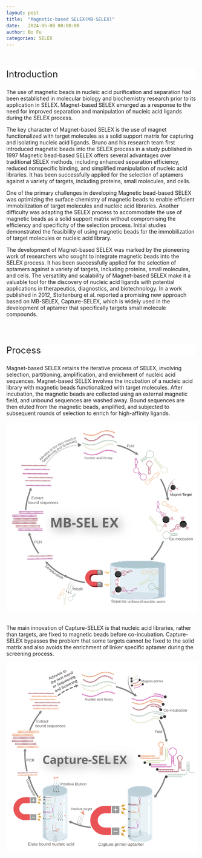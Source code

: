 ```yaml
---
layout: post
title:  "Magnetic-based SELEX(MB-SELEX)"
date:   2024-05-08 00:00:00
author: Bo Fu
categories: SELEX
---
```

<html>
<head>
  <style>
    /* 按钮容器样式 */
    .button-container {
      display: flex;
      justify-content: left;
      align-items: center;
      height: 50px;
    }
    /* 按钮样式 */
    .button {
      display: block;
      padding: 10px;
      font-size:24px;
      margin-right: 10px;
      text-align: center;
      background-color: #ffffff;
      color: #520049;
      text-decoration: none;
      border: 1px solid #520049;
      border-radius: 5px;
    }
    /* 鼠标悬停样式 */
    .button:hover {
      background-color: #c9c5c5;
      cursor: pointer;
    }
  </style>
</head>
</html>

<html lang="zh-cn">
<head>
<meta charset="utf-8"> 
<style>
  .header_box {
    display: block;
    font-size: 24px;
    background-color: #ffffff;
    text-decoration: none;
    border-radius: 1px;
    width: 500px;
    border-width: 1px 1px 2px 1px;
    border-color: #ffffff #ffffff #ffffff #ffffff;
}
.blowheader_box{
    display: block;
      padding: 6px;
      font-size:20px;
      margin-right: 10px;
      text-align: center;
      background-color: #efefef;
      color: #000000;
      text-decoration: none;
      border: 1px solid #ffffff;
      border-radius: 1px;
      width:170px;
	    height:40px;
  }
  .box_style{
    background: #ffffff;
  }
  blockquote {
  margin: 0 0 0px;
  }
</style>
</head>
<p><br/></p>


<p class="header_box">Introduction</p>
<p>The use of magnetic beads in nucleic acid purification and separation had been established in molecular biology and biochemistry research prior to its application in SELEX. Magnet-based SELEX emerged as a response to the need for improved separation and manipulation of nucleic acid ligands during the SELEX process.</p>
<p>The key character of Magnet-based SELEX is the use of magnet functionalized with target molecules as a solid support matrix for capturing and isolating nucleic acid ligands. Bruno and his research team first introduced magnetic beads into the SELEX process in a study published in 1997 Magnetic bead-based SELEX offers several advantages over traditional SELEX methods, including enhanced separation efficiency, reduced nonspecific binding, and simplified manipulation of nucleic acid libraries. It has been successfully applied for the selection of aptamers against a variety of targets, including proteins, small molecules, and cells.</p>
<p>One of the primary challenges in developing Magnetic bead-based SELEX was optimizing the surface chemistry of magnetic beads to enable efficient immobilization of target molecules and nucleic acid libraries. Another difficulty was adapting the SELEX process to accommodate the use of magnetic beads as a solid support matrix without compromising the efficiency and specificity of the selection process. Initial studies demonstrated the feasibility of using magnetic beads for the immobilization of target molecules or nucleic acid library.</p>
<p>The development of Magnet-based SELEX was marked by the pioneering work of researchers who sought to integrate magnetic beads into the SELEX process. It has been successfully applied for the selection of aptamers against a variety of targets, including proteins, small molecules, and cells. The versatility and scalability of Magnet-based SELEX make it a valuable tool for the discovery of nucleic acid ligands with potential applications in therapeutics, diagnostics, and biotechnology. In a work published in 2012, Stoltenburg et al. reported a promising new approach based on MB-SELEX, Capture-SELEX, which is widely used in the development of aptamer that specifically targets small molecule compounds.</p>
<br>
<br>


<p class="header_box">Process</p>         
<p>Magnet-based SELEX retains the iterative process of SELEX, involving selection, partitioning, amplification, and enrichment of nucleic acid sequences. Magnet-based SELEX involves the incubation of a nucleic acid library with magnetic beads functionalized with target molecules. After incubation, the magnetic beads are collected using an external magnetic field, and unbound sequences are washed away. Bound sequences are then eluted from the magnetic beads, amplified, and subjected to subsequent rounds of selection to enrich for high-affinity ligands.</p>
<img src="/images/SELEX/MB-SELEX.svg" alt="drawing" style="width:800px;display:block;margin:0 auto;border-radius:0;" class="img-responsive">
<div style="display: flex; justify-content: center;"></div>
<br>
<p>The main innovation of Capture-SELEX is that nucleic acid libraries, rather than targets, are fixed to magnetic beads before co-incubation. Capture-SELEX bypasses the problem that some targets cannot be fixed to the solid matrix and also avoids the enrichment of linker specific aptamer during the screening process.</p>
<img src="/images/SELEX/Capture-SELEX.svg" alt="drawing" style="width:800px;display:block;margin:0 auto;border-radius:0;" class="img-responsive">
<div style="display: flex; justify-content: center;"></div>
<br>


